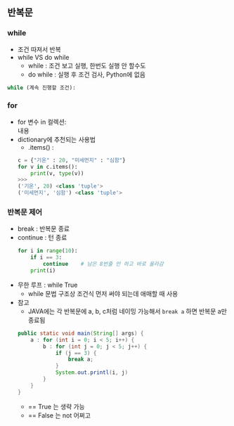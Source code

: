 ## 반복문
### while
- 조건 따져서 반복
- while VS do while
    - while : 조건 보고 실행, 한번도 실행 안 할수도
    - do while : 실행 후 조건 검사, Python에 없음
```py
while (계속 진행할 조건):
```

### for
- for 변수 in 컬렉션:  
    내용
- dictionary에 추천되는 사용법
    - .items() : 
    ```py
    c = {"기온" : 20, "미세먼지" : "심함"}
    for v in c.items():
        print(v, type(v))
    >>>
    ('기온', 20) <class 'tuple'>
    ('미세먼지', '심함') <class 'tuple'>
    ```
    
### 반복문 제어
- break : 반복문 종료
- continue : 턴 종료 
    ```py
    for i in range(10):
        if i == 3:
            continue    # 남은 8번줄 안 하고 바로 올라감
        print(i)
    ```
- 무한 루프 : while True
    - while 문법 구조상 조건식 먼저 써야 되는데 애매할 때 사용
- 참고
    - JAVA에는 각 반복문에 a, b, c처럼 네이밍 가능해서 ```break a``` 하면 반복문 a만 종료됨 
    ```java
    public static void main(String[] args) {
        a : for (int i = 0; i < 5; i++) {
            b : for (int j = 0; j < 5; j++) {
                if (j == 3) {
                    break a;
                }
                System.out.printl(i, j)
            }
        }
    }
    ```
    - == True 는 생략 가능
    - == False 는 not 어쩌고